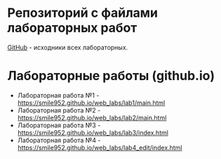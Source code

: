 # Репозиторий с файлами лабораторных работ
[GitHub](https://github.com/Smile952/web_labs) - исходники всех лабораторных.


# Лабораторные работы (github.io)
- Лабораторная работа №1 - https://smile952.github.io/web_labs/lab1/main.html
- Лабораторная работа №2 - https://smile952.github.io/web_labs/lab2/main.html
- Лабораторная работа №3 - https://smile952.github.io/web_labs/lab3/index.html
- Лабораторная работа №4 - https://smile952.github.io/web_labs/lab4_edit/index.html
